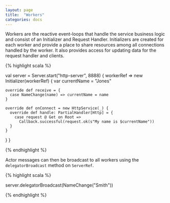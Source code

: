 ```yaml
---
layout: page
title:  "Workers"
categories: docs
---
```


Workers are the reactive event-loops that handle the service business logic and consist of an Initializer and Request Handler. Initializers are created for each worker and provide a place to share resources among all connections handled by the worker. It also provides access for updating data for the request handler and clients.

{% highlight scala %}

val server = Server.start("http-server", 8888) { workerRef =>
  new Initializer(workerRef) {
    var currentName = "Jones"

    override def receive = {
      case NameChange(name) => currentName = name
    }

    override def onConnect = new HttpService(_) {
      override def handle: PartialHandler[Http] = {
        case request @ Get on Root => 
          Callback.successful(request.ok(s"My name is $currentName"))
      }
    }
  }
}
  
{% endhighlight %}

Actor messages can then be broadcast to all workers using the `delegatorBroadcast` method on `ServerRef`.

{% highlight scala %}

server.delegatorBroadcast(NameChange("Smith"))

{% endhighlight %}